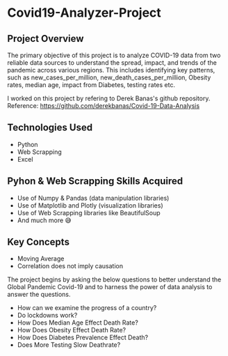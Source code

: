 # Covid19-Analyzer-Project

## Project Overview

The primary objective of this project is to analyze COVID-19 data from two reliable data sources to understand the spread, impact, and trends of the pandemic across various regions. This includes identifying key patterns, such as new_cases_per_million, new_death_cases_per_million, Obesity rates, median age, impact from Diabetes, testing rates etc.

I worked on this project by refering to Derek Banas's github repository. Reference: https://github.com/derekbanas/Covid-19-Data-Analysis 

## Technologies Used

- Python
- Web Scrapping
- Excel


## Pyhon & Web Scrapping Skills Acquired

- Use of Numpy & Pandas (data manipulation libraries)
- Use of Matplotlib and Plotly (visualization libraries)
- Use of Web Scrapping libraries like BeautifulSoup
- And much more 😅

## Key Concepts

- Moving Average
- Correlation does not imply causation


The project begins by asking the below questions to better understand the Global Pandemic Covid-19 and to harness the power of data analysis to answer the questions.

- How can we examine the progress of a country?
- Do lockdowns work?
- How Does Median Age Effect Death Rate?
- How Does Obesity Effect Death Rate?
- How Does Diabetes Prevalence Effect Death?
- Does More Testing Slow Deathrate?
